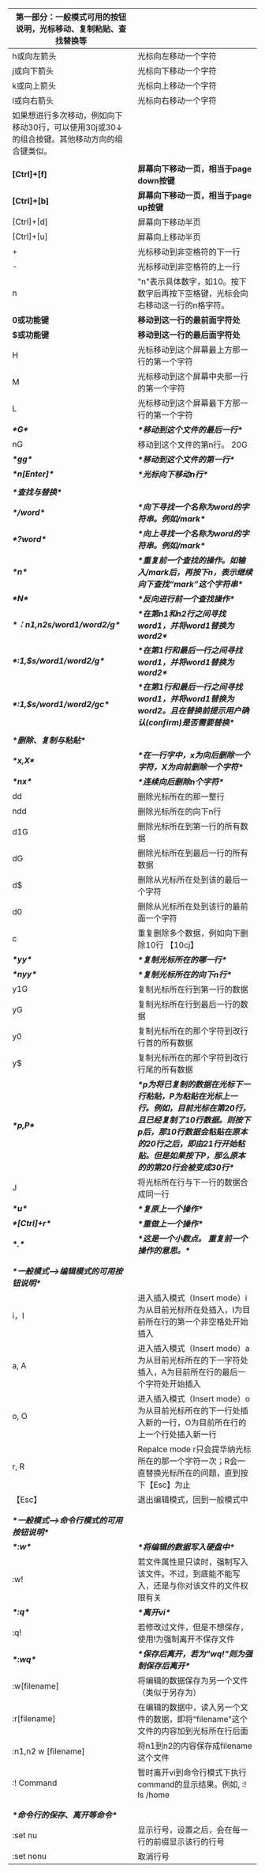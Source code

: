 | 第一部分：一般模式可用的按钮说明，光标移动、复制粘贴、查找替换等 |                                                              |
| ------------------------------------------------------------ | ------------------------------------------------------------ |
| h或向左箭头                                                  | 光标向左移动一个字符                                         |
| j或向下箭头                                                  | 光标向下移动一个字符                                         |
| k或向上箭头                                                  | 光标向上移动一个字符                                         |
| l或向右箭头                                                  | 光标向右移动一个字符                                         |
| 如果想进行多次移动，例如向下移动30行，可以使用30j或30↓的组合按键。其他移动方向的组合键类似。 |                                                              |
|                                                              |                                                              |
| **[Ctrl]+[f]**                                               | **屏幕向下移动一页，相当于page down按键**                    |
| **[Ctrl]+[b]**                                               | **屏幕向下移动一页，相当于page up按键**                      |
| [Ctrl]+[d]                                                   | 屏幕向下移动半页                                             |
| [Ctrl]+[u]                                                   | 屏幕向上移动半页                                             |
| +                                                            | 光标移动到非空格符的下一行                                   |
| -                                                            | 光标移动到非空格符的上一行                                   |
| n                                                            | "n"表示具体数字，如10。按下数字后再按下空格键，光标会向右移动这一行的n格字符。 |
| **0或功能键**                                                | **移动到这一行的最前面字符处**                               |
| **$或功能键**                                                | **移动到这一行的最后面字符处**                               |
| H                                                            | 光标移动到这个屏幕最上方那一行的第一个字符                   |
| M                                                            | 光标移动到这个屏幕中央那一行的第一个字符                     |
| L                                                            | 光标移动到这个屏幕最下方那一行的第一个字符                   |
| ***\*G\****                                                  | ***\*移动到这个文件的最后一行\****                           |
| nG                                                           | 移动到这个文件的第n行。 20G                                  |
| ***\*gg\****                                                 | ***\*移动到这个文件的第一行\****                             |
| ***\*n[Enter]\****                                           | ***\*光标向下移动n行\****                                    |
|                                                              |                                                              |
| ***\*查找与替换\****                                         |                                                              |
| ***\*/word\****                                              | ***\*向下寻找一个名称为word的字符串。例如/mark\****          |
| ***\*?word\****                                              | ***\*向上寻找一个名称为word的字符串。例如/mark\****          |
| ***\*n\****                                                  | ***\*重复前一个查找的操作。如输入/mark后，再按下n，表示继续向下查找“mark”这个字符串\**** |
| ***\*N\****                                                  | ***\*反向进行前一个查找操作\****                             |
| ***\*：n1,n2s/word1/word2/g\****                             | ***\*在第n1和n2行之间寻找word1，并将word1替换为word2\****    |
| ***\*:1,$s/word1/word2/g\****                                | ***\*在第1行和最后一行之间寻找word1，并将word1替换为word2\**** |
| ***\*:1,$s/word1/word2/gc\****                               | ***\*在第1行和最后一行之间寻找word1，并将word1替换为word2。且在替换前提示用户确认(confirm)是否需要替换\**** |
|                                                              |                                                              |
| ***\*删除、复制与粘贴\****                                   |                                                              |
| ***\*x,X\****                                                | ***\*在一行字中，x为向后删除一个字符，X为向前删除一个字符\**** |
| ***\*nx\****                                                 | ***\*连续向后删除n个字符\****                                |
| dd                                                           | 删除光标所在的那一整行                                       |
| ndd                                                          | 删除光标所在的向下n行                                        |
| d1G                                                          | 删除光标所在到第一行的所有数据                               |
| dG                                                           | 删除光标所在到最后一行的所有数据                             |
| d$                                                           | 删除从光标所在处到该的最后一个字符                           |
| d0                                                           | 删除从光标所在处到该行的最前面一个字符                       |
| c                                                            | 重复删除多个数据，例如向下删除10行 【10cj】                  |
| ***\*yy\****                                                 | ***\*复制光标所在的哪一行\****                               |
| ***\*nyy\****                                                | ***\*复制光标所在的向下n行\****                              |
| y1G                                                          | 复制光标所在行到第一行的数据                                 |
| yG                                                           | 复制光标所在行到最后一行的数据                               |
| y0                                                           | 复制光标所在的那个字符到改行行首的所有数据                   |
| y$                                                           | 复制光标所在的那个字符到改行行尾的所有数据                   |
| ***\*p,P\****                                                | ***\*p为将已复制的数据在光标下一行粘贴，P为粘贴在光标上一行。例如，目前光标在第20行，且已经复制了10行数据。则按下p后，那10行数据会粘贴在原本的20行之后，即由21行开始粘贴。但是如果按下P，那么原本的的第20行会被变成30行\**** |
| J                                                            | 将光标所在行与下一行的数据合成同一行                         |
| ***\*u\****                                                  | ***\*复原上一个操作\****                                     |
| ***\*[Ctrl]+r\****                                           | ***\*重做上一个操作\****                                     |
| ***\*.\****                                                  | ***\*这是一个小数点。 重复前一个操作的意思。\****            |
|                                                              |                                                              |
|                                                              |                                                              |
| ***\*一般模式-->编辑模式的可用按钮说明\****                  |                                                              |
| i，I                                                         | 进入插入模式（Insert mode）i为从目前光标所在处插入，I为目前所在行的第一个非空格处开始插入 |
| a, A                                                         | 进入插入模式（Insert mode）a为从目前光标所在的下一字符处插入，A为目前所在行的最后一个字符处开始插入 |
| o, O                                                         | 进入插入模式（Insert mode）o为从目前光标所在的下一行处插入新的一行，O为目前所在行的上一个行处插入新一行 |
| r, R                                                         | Repalce mode r只会提华纳光标所在的那一个字符一次；R会一直替换光标所在的问题，直到按下【Esc】为止 |
| 【Esc】                                                      | 退出编辑模式，回到一般模式中                                 |
|                                                              |                                                              |
|                                                              |                                                              |
| ***\*一般模式-->命令行模式的可用按钮说明\****                |                                                              |
| ***\*:w\****                                                 | ***\*将编辑的数据写入硬盘中\****                             |
| :w!                                                          | 若文件属性是只读时，强制写入该文件。不过，到底能不能写入，还是与你对该文件的文件权限有关 |
| ***\*:q\****                                                 | ***\*离开vi\****                                             |
| :q!                                                          | 若修改过文件，但是不想保存，使用!为强制离开不保存文件        |
| ***\*:wq\****                                                | ***\*保存后离开，若为"wq!"则为强制保存后离开\****            |
| :w[filename]                                                 | 将编辑的数据保存为另一个文件（类似于另存为）                 |
| :r[filename]                                                 | 在编辑的数据中，读入另一个文件的数据，即将“filename"这个文件的内容加到光标所在行后面 |
| :n1,n2 w [filename]                                          | 将n1到n2的内容保存成filename这个文件                         |
| :! Command                                                   | 暂时离开vi到命令行模式下执行command的显示结果。例如, :! ls /home |
|                                                              |                                                              |
|                                                              |                                                              |
| ***\*命令行的保存、离开等命令\****                           |                                                              |
| :set nu                                                      | 显示行号，设置之后，会在每一行的前缀显示该行的行号           |
| :set nonu                                                    | 取消行号                                                     |